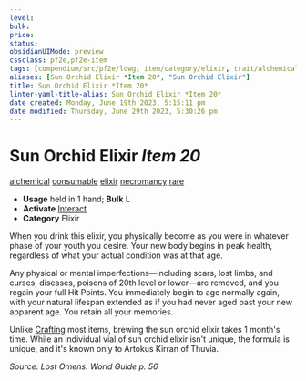 ```yaml
---
level:
bulk:
price:
status:
obsidianUIMode: preview
cssclass: pf2e,pf2e-item
tags: [compendium/src/pf2e/lowg, item/category/elixir, trait/alchemical, trait/consumable, trait/elixir, trait/necromancy, trait/rare]
aliases: [Sun Orchid Elixir *Item 20*, "Sun Orchid Elixir"]
title: Sun Orchid Elixir *Item 20*
linter-yaml-title-alias: Sun Orchid Elixir *Item 20*
date created: Monday, June 19th 2023, 5:15:11 pm
date modified: Thursday, June 29th 2023, 5:30:26 pm
---
```


# Sun Orchid Elixir *Item 20*

[alchemical](rules/traits/alchemical.md) [consumable](rules/traits/consumable.md) [elixir](rules/traits/elixir.md) [necromancy](rules/traits/necromancy.md) [rare](rules/traits/rare.md)  

- **Usage** held in 1 hand; **Bulk** L
- **Activate** [Interact](rules/actions/interact.md)
- **Category** Elixir

When you drink this elixir, you physically become as you were in whatever phase of your youth you desire. Your new body begins in peak health, regardless of what your actual condition was at that age.

Any physical or mental imperfections—including scars, lost limbs, and curses, diseases, poisons of 20th level or lower—are removed, and you regain your full Hit Points. You immediately begin to age normally again, with your natural lifespan extended as if you had never aged past your new apparent age. You retain all your memories.

Unlike [Crafting](compendium/skills.md#Crafting) most items, brewing the sun orchid elixir takes 1 month's time. While an individual vial of sun orchid elixir isn't unique, the formula is unique, and it's known only to Artokus Kirran of Thuvia.

*Source: Lost Omens: World Guide p. 56*
